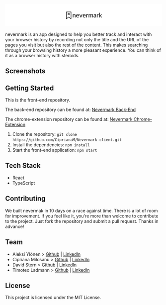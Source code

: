 <p align="center">
  <img src="src/assets/logo-readme.png" />
</p>

nevermark is an app designed to help you better track and interact with your browser history by recording not only the title and the URL of the pages you visit but also the rest of the content.  This makes searching through your browsing history a more pleasant experience.  You can think of it as a browser history with steroids.

## Screenshots

## Getting Started

This is the front-end repository.

The back-end repository can be found at: [Nevermark Back-End](https://github.com/CiprianaM/Nevermark-server)

The chrome-extension repository can be found at: [Nevermark Chrome-Extension](https://github.com/CiprianaM/Nevermark-extension)

1. Clone the repository:
```git clone https://github.com/CiprianaM/Nevermark-client.git```
2. Install the dependencies:
```npm install```
3. Start the front-end application:
```npm start```

## Tech Stack

- React
- TypeScript

## Contributing
We built nevermak in 10 days on a race against time.  There is a lot of room for improvement.  If you feel like it, you're more than welcome to contribute to the project.  Just fork the repository and submit a pull request.  Thanks in advance!

## Team
- Aleksi Ylönen > [Github](https://github.com/Buzzaw91) | [LinkedIn](https://www.linkedin.com/in/aleksi-yl%C3%B6nen-b07820194/)
- Cipriana Milosanu > [Github](https://github.com/CiprianaM) | [LinkedIn](https://www.linkedin.com/in/cipriana-milosanu-59618858/)
- David Stern > [Github](https://github.com/dav-stern) | [LinkedIn](https://www.linkedin.com/in/davstern/)
- Timoteo Ladmann > [Github](https://github.com/teoladmann) | [LinkedIn](https://www.linkedin.com/in/timoteo-ladmann/)

## License
This project is licensed under the MIT License.